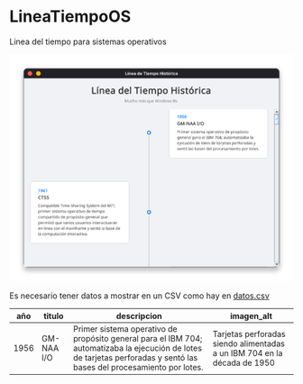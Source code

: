 # LineaTiempoOS
Linea del tiempo para sistemas operativos

![ejecucion.png](ejecucion.png)

Es necesario tener datos a mostrar en un CSV como hay en [datos.csv](src/main/resources/datos.csv)

|año|titulo|descripcion|imagen_alt
| --- | --- | --- | --- |
1956|GM-NAA I/O|Primer sistema operativo de propósito general para el IBM 704; automatizaba la ejecución de lotes de tarjetas perforadas y sentó las bases del procesamiento por lotes.|Tarjetas perforadas siendo alimentadas a un IBM 704 en la década de 1950